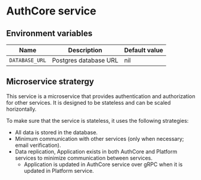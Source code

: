 # AuthCore service

## Environment variables

| Name | Description | Default value |
| --- | --- | --- |
| `DATABASE_URL` | Postgres database URL | nil |

## Microservice stratergy

This service is a microservice that provides authentication and authorization for other services. It is designed to be stateless and can be scaled horizontally.

To make sure that the service is stateless, it uses the following strategies:

-   All data is stored in the database.
-   Minimum communication with other services (only when necessary; email verification).
-   Data replication, Application exists in both AuthCore and Platform services to minimize communication between services.
    -   Application is updated in AuthCore service over gRPC when it is updated in Platform service.
